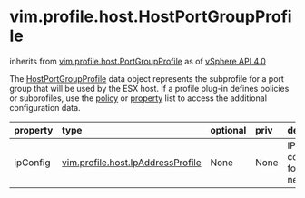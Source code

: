 vim.profile.host.HostPortGroupProfile
=====================================
inherits from [vim.profile.host.PortGroupProfile](docs/vim.profile.host.PortGroupProfile.md)
as of [vSphere API 4.0](vim.version.md#vim.version.version5)


The <a href="vim.profile.host.HostPortGroupProfile.md">HostPortGroupProfile</a> data object represents the subprofile   for a port group that will be used by the ESX host.   If a profile plug-in defines policies or subprofiles, use the   <a href="vim.profile.ApplyProfile.md#policy">policy</a> or <a href="vim.profile.ApplyProfile.md#property">property</a>   list to access the additional configuration data.

| property | type | optional | priv | desc |
|:---------|:-----|:---------|:-----|:-----|
| ipConfig | [vim.profile.host.IpAddressProfile](vim.profile.host.IpAddressProfile.md "vim.profile.host.IpAddressProfile") | None | None | IP address configuration for the Host network. |


